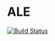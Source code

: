 # ALE

[![Build Status](https://travis-ci.org/preslavgerchev/ALE.svg?branch=master)](https://travis-ci.org/preslavgerchev/ALE)